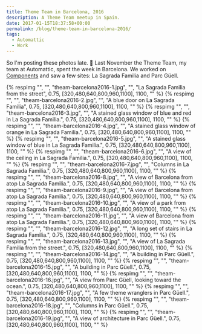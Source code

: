 ```yaml
---
title: Theme Team in Barcelona, 2016
description: A Theme Team meetup in Spain.
date: 2017-01-15T18:37:58+00:00
permalink: /blog/theme-team-in-barcelona-2016/
tags:
  - Automattic
  - Work
---
```


So I'm posting these photos late. 🙂 Last November the Theme Team, my team at Automattic, spent the week in Barcelona. We worked on [Components](http://components.underscores.me) and saw a few sites: La Sagrada Familia and Parc Güell.

{% respimg "", "", "theam-barcelona2016-1.jpg", "", "La Sagrada Familia from the street", 0.75, [320,480,640,800,960,1100], 1100, "" %}
{% respimg "", "", "theam-barcelona2016-2.jpg", "", "A blue door on La Sagrada Familia", 0.75, [320,480,640,800,960,1100], 1100, "" %}
{% respimg "", "", "theam-barcelona2016-3.jpg", "", "A stained glass window of blue and red in La Sagrada Familia.", 0.75, [320,480,640,800,960,1100], 1100, "" %}
{% respimg "", "", "theam-barcelona2016-4.jpg", "", "A stained glass window of orange in La Sagrada Familia.", 0.75, [320,480,640,800,960,1100], 1100, "" %}
{% respimg "", "", "theam-barcelona2016-5.jpg", "", "A stained glass window of blue in La Sagrada Familia.", 0.75, [320,480,640,800,960,1100], 1100, "" %}
{% respimg "", "", "theam-barcelona2016-6.jpg", "", "A view of the ceiling in La Sagrada Familia.", 0.75, [320,480,640,800,960,1100], 1100, "" %}
{% respimg "", "", "theam-barcelona2016-7.jpg", "", "Columns in La Sagrada Familia.", 0.75, [320,480,640,800,960,1100], 1100, "" %}
{% respimg "", "", "theam-barcelona2016-8.jpg", "", "A view of Barcelona from atop La Sagrada Familia.", 0.75, [320,480,640,800,960,1100], 1100, "" %}
{% respimg "", "", "theam-barcelona2016-9.jpg", "", "A view of Barcelona from atop La Sagrada Familia.", 0.75, [320,480,640,800,960,1100], 1100, "" %}
{% respimg "", "", "theam-barcelona2016-10.jpg", "", "A view of a park from atop La Sagrada Familia.", 0.75, [320,480,640,800,960,1100], 1100, "" %}
{% respimg "", "", "theam-barcelona2016-11.jpg", "", "A view of Barcelona from atop La Sagrada Familia.", 0.75, [320,480,640,800,960,1100], 1100, "" %}
{% respimg "", "", "theam-barcelona2016-12.jpg", "", "A long set of stairs in La Sagrada Familia.", 0.75, [320,480,640,800,960,1100], 1100, "" %}
{% respimg "", "", "theam-barcelona2016-13.jpg", "", "A view of La Sagrada Familia from the street.", 0.75, [320,480,640,800,960,1100], 1100, "" %}
{% respimg "", "", "theam-barcelona2016-14.jpg", "", "A building in Parc Güell.", 0.75, [320,480,640,800,960,1100], 1100, "" %}
{% respimg "", "", "theam-barcelona2016-15.jpg", "", "A building in Parc Güell.", 0.75, [320,480,640,800,960,1100], 1100, "" %}
{% respimg "", "", "theam-barcelona2016-16.jpg", "", "A view from Parc Güell, looking toward the ocean.", 0.75, [320,480,640,800,960,1100], 1100, "" %}
{% respimg "", "", "theam-barcelona2016-17.jpg", "", "A few theme wranglers in Parc Güell.", 0.75, [320,480,640,800,960,1100], 1100, "" %}
{% respimg "", "", "theam-barcelona2016-18.jpg", "", "Columns in Parc Güell.", 0.75, [320,480,640,800,960,1100], 1100, "" %}
{% respimg "", "", "theam-barcelona2016-19.jpg", "", "A view of architecture in Parc Güell.", 0.75, [320,480,640,800,960,1100], 1100, "" %}
